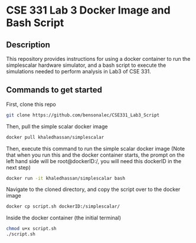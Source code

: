 # CSE 331 Lab 3 Docker Image and Bash Script

## Description
This repository provides instructions for using a docker container to run the simplescalar hardware simulator, and a bash script to execute the simulations needed to perform analysis in Lab3 of CSE 331.  

## Commands to get started

First, clone this repo  
```Bash
git clone https://github.com/bensonalec/CSE331_Lab3_Script
```
Then, pull the simple scalar docker image  
```Bash
docker pull khaledhassan/simplescalar
```
Then, execute this command to run the simple scalar docker image (Note that when you run this and the docker container starts, the prompt on the left hand side will be root@dockerID:/, you will need this dockerID in the next step)  
```Bash
docker run -it khaledhassan/simplescalar bash
```
Navigate to the cloned directory, and copy the script over to the docker image  
```Bash
docker cp script.sh dockerID:/simplescalar/
```
Inside the docker container (the initial terminal)  
```Bash
chmod u+x script.sh
./script.sh
```
